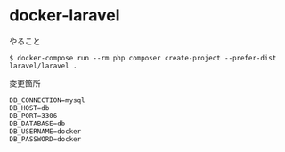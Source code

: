 # docker-laravel

やること

```
$ docker-compose run --rm php composer create-project --prefer-dist laravel/laravel .
```

変更箇所

```.env
DB_CONNECTION=mysql
DB_HOST=db
DB_PORT=3306
DB_DATABASE=db
DB_USERNAME=docker
DB_PASSWORD=docker
```
